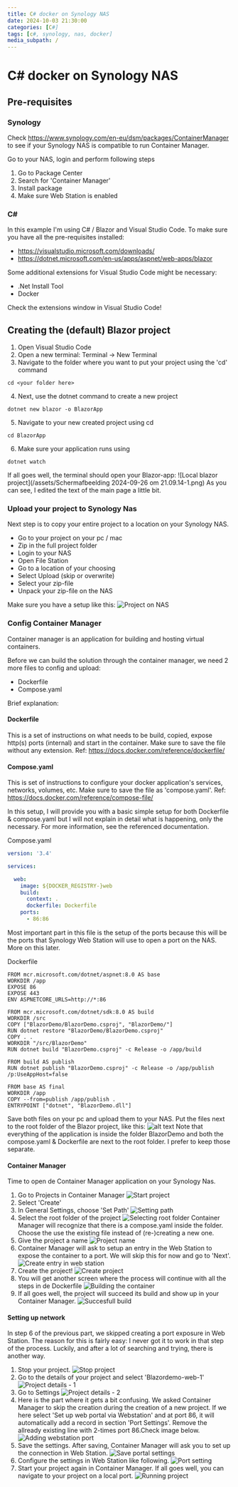 ```yaml
---
title: C# docker on Synology NAS
date: 2024-10-03 21:30:00
categories: [C#]
tags: [c#, synology, nas, docker]
media_subpath: /
---
```

# C# docker on Synology NAS

## Pre-requisites

### Synology
Check https://www.synology.com/en-eu/dsm/packages/ContainerManager to see if your Synology NAS is compatible to run Container Manager.

Go to your NAS, login and perform following steps
1. Go to Package Center
2. Search for 'Container Manager'
3. Install package
4. Make sure Web Station is enabled

### C#
In this example I'm using C# / Blazor and Visual Studio Code.
To make sure you have all the pre-requisites installed:
- https://visualstudio.microsoft.com/downloads/
- https://dotnet.microsoft.com/en-us/apps/aspnet/web-apps/blazor

Some additional extensions for Visual Studio Code might be necessary:
- .Net Install Tool
- Docker

Check the extensions window in Visual Studio Code!

## Creating the (default) Blazor project
1. Open Visual Studio Code
2. Open a new terminal: Terminal -> New Terminal
3. Navigate to the folder where you want to put your project using the 'cd' command
```Shell
cd <your folder here>
```
4. Next, use the dotnet command to create a new project
```Shell
dotnet new blazor -o BlazorApp
```
5. Navigate to your new created project using cd
```Shell
cd BlazorApp
```
6. Make sure your application runs using
```Shell
dotnet watch
```

If all goes well, the terminal should open your Blazor-app:
![Local blazor project](/assets/Schermafbeelding 2024-09-26 om 21.09.14-1.png)
As you can see, I edited the text of the main page a little bit.

### Upload your project to Synology Nas
Next step is to copy your entire project to a location on your Synology NAS.
* Go to your project on your pc / mac
* Zip in the full project folder
* Login to your NAS
* Open File Station
* Go to a location of your choosing
* Select Upload (skip or overwrite)
* Select your zip-file
* Unpack your zip-file on the NAS

Make sure you have a setup like this:
![Project on NAS](<Schermafbeelding 2024-09-26 om 21.53.27-1.png>)

### Config Container Manager
Container manager is an application for building and hosting virtual containers. 

Before we can build the solution through the container manager, we need 2 more files to config and upload:
- Dockerfile
- Compose.yaml

Brief explanation:
#### Dockerfile
This is a set of instructions on what needs to be build, copied, expose http(s) ports (internal) and start in the container. Make sure to save the file without any extension.
Ref: https://docs.docker.com/reference/dockerfile/

#### Compose.yaml
This is set of instructions to configure your docker application's services, networks, volumes, etc. Make sure to save the file as 'compose.yaml'.
Ref: https://docs.docker.com/reference/compose-file/ 

In this setup, I will provide you with a basic simple setup for both Dockerfile & compose.yaml but I will not explain in detail what is happening, only the necessary. For more information, see the referenced documentation.

Compose.yaml
```yaml
version: '3.4'

services:

  web:
    image: ${DOCKER_REGISTRY-}web
    build:
      context: .
      dockerfile: Dockerfile
    ports:
      - 86:86
```
Most important part in this file is the setup of the ports because this will be the ports that Synology Web Station will use to open a port on the NAS. More on this later.

Dockerfile
```Docker
FROM mcr.microsoft.com/dotnet/aspnet:8.0 AS base
WORKDIR /app
EXPOSE 86
EXPOSE 443
ENV ASPNETCORE_URLS=http://*:86

FROM mcr.microsoft.com/dotnet/sdk:8.0 AS build
WORKDIR /src
COPY ["BlazorDemo/BlazorDemo.csproj", "BlazorDemo/"]
RUN dotnet restore "BlazorDemo/BlazorDemo.csproj"
COPY . .
WORKDIR "/src/BlazorDemo"
RUN dotnet build "BlazorDemo.csproj" -c Release -o /app/build

FROM build AS publish
RUN dotnet publish "BlazorDemo.csproj" -c Release -o /app/publish /p:UseAppHost=false

FROM base AS final
WORKDIR /app
COPY --from=publish /app/publish .
ENTRYPOINT ["dotnet", "BlazorDemo.dll"]
```
Save both files on your pc and upload them to your NAS.
Put the files next to the root folder of the Blazor project, like this:
![alt text](<Schermafbeelding 2024-09-26 om 22.17.22-1.png>)
Note that everything of the application is inside the folder BlazorDemo and both the compose.yaml & Dockerfile are next to the root folder. I prefer to keep those separate.

#### Container Manager
Time to open de Container Manager application on your Synology Nas.

1. Go to Projects in Container Manager
![Start project](<Schermafbeelding 2024-09-29 om 20.29.47-1.png>)
2. Select 'Create'
3. In General Settings, choose 'Set Path'
![Setting path](<Schermafbeelding 2024-09-29 om 20.30.06-1.png>)
4. Select the root folder of the project
![Selecting root folder](<Schermafbeelding 2024-09-29 om 20.31.11-1.png>)
Container Manager will recognize that there is a compose.yaml inside the folder. Choose the use the existing file instead of (re-)creating a new one.
5. Give the project a name
![Project name](<Schermafbeelding 2024-09-29 om 20.31.51-1.png>)
6. Container Manager will ask to setup an entry in the Web Station to expose the container to a port. We will skip this for now and go to 'Next'.
![Create entry in web station](<Schermafbeelding 2024-09-29 om 20.32.13-1.png>)
7. Create the project!
![Create project](<Schermafbeelding 2024-09-29 om 20.32.25-1.png>)
8. You will get another screen where the process will continue with all the steps in de Dockerfile
![Building the container](<Schermafbeelding 2024-09-29 om 20.32.38-1.png>)
9. If all goes well, the project will succeed its build and show up in your Container Manager.
![Succesfull build](<Schermafbeelding 2024-09-29 om 20.45.37-1.png>)

#### Setting up network
In step 6 of the previous part, we skipped creating a port exposure in Web Station. The reason for this is fairly easy: I never got it to work in that step of the process. Luckily, and after a lot of searching and trying, there is another way.

1. Stop your project.
![Stop project](<Schermafbeelding 2024-09-29 om 20.53.27-1.png>)
2. Go to the details of your project and select 'Blazordemo-web-1'
![Project details - 1](<Schermafbeelding 2024-09-29 om 20.54.00-1.png>)
3. Go to Settings
![Project details - 2](<Schermafbeelding 2024-09-29 om 20.54.47-1.png>)
4. Here is the part where it gets a bit confusing. We asked Container Manager to skip the creation during the creation of a new project. If we here select 'Set up web portal via Webstation' and at port 86, it will automatically add a record in section 'Port Settings'. Remove the allready existing line with 2-times port 86.Check image below.
![Adding webstation port](<Schermafbeelding 2024-09-29 om 20.55.05-1.png>)
5. Save the settings. After saving, Container Manager will ask you to set up the connection in Web Station.
![Save portal settings](<Schermafbeelding 2024-09-29 om 20.55.26-1.png>)
6. Configure the settings in Web Station like following.
![Port setting](<Schermafbeelding 2024-09-29 om 20.55.51-1.png>)
7. Start your project again in Container Manager. If all goes well, you can navigate to your project on a local port.
![Running project](<Schermafbeelding 2024-09-29 om 21.16.55-1.png>)
